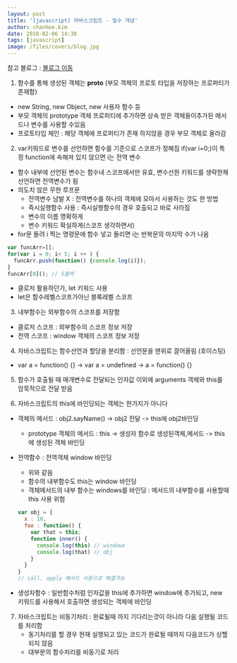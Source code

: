 ```yaml
---
layout: post
title: '[javascript] 자바스크립트 - 필수 개념'
author: chanhee.kim
date: 2018-02-06 14:38
tags: [javascript]
image: /files/covers/blog.jpg
---
```


참고 블로그 : <a href="http://jinbroing.tistory.com/183?category=687108"> 블로그 이동</a>

1. 함수를 통해 생성된 객체는 __proto__ (부모 객체의 프로토 타입을 저장하는 프로퍼티가 존재함)
  - new String, new Object, new 사용자 함수 등
  - 부모 객체의 prototype 객체 프로퍼티에 추가하면 상속 받은 객체들이추가된 메서드나 변수를 사용할 수있음
  - 프로토타입 체인 : 해당 객체에 프로퍼티가 존재 하지않을 경우 부모 객체로 올라감

2. var키워드로 변수를 선언하면 함수를 기준으로 스코프가 정해짐 if(var i=0;)이 특정 function에 속해져 있지 않으면 i는 전역 변수
  - 함수 내부에 선언된 변수는 함수내 스코프에서만 유효, 변수선원 키워드를 생략한채 선언하면 전역변수가 됨
  - 의도치 않은 무한 루프문
    - 전역변수 남발 X : 전역변수를 하나의 객체에 모아서 사용하는 것도 한 방법
    - 즉시실행함수 사용 : 즉시실행함수의 경우 호출되고 바로 사라짐
    - 변수의 이름 명확하게
    - 변수 키워드 확실하게(스코프 생각하면서)
  - for문 돌려 i 찍는 명령문에 함수 넣고 돌리면 i는 반복문의 마지막 수가 나옴
  ```javascript
  var funcArr=[];
  for(var i = 0; i< 5; i ++ ) {
    funcArr.push(function() {console.log(i)});
  }
  funcArr[0](); // 5출력
  ```
  
  - 클로저 활용하던가, let 키워드 사용
  - let은 함수레벨스코프가아닌 블록레벨 스코프

3. 내부함수는 외부함수의 스코프를 저장함
  - 클로저 스코프 : 외부함수의 스코프 정보 저장
  - 전역 스코프 : window 객체의 스코프 정보 저장

4. 자바스크립트는 함수선언과 할당을 분리함 : 선언문을 맨위로 끌어올림 (호이스팅)
  - var a = function() {} -> var a = undefined -> a = function() {}

5. 함수가 호출될 때 매개변수로 전달되는 인자값 이외에 arguments 객체와 this를 암묵적으로 전달 받음

6. 자바스크립트의 this에 바인딩되는 객체는 한가지가 아니다
  - 객체의 메서드 : obj2.sayName() -> obj2 전달 -> this에 obj2바인딩
    - prototype 객체의 메서드 : this -> 생성자 함수로 생성된객체,메서드 -> this에 생성된 객체 바인딩
  - 전역함수 : 전역객체 window 바인딩
    - 위와 같음
    - 함수의 내부함수도 this는 window 바인딩
    - 객체메서드의 내부 함수는 windows를 바인딩 : 메서드의 내부함수를 사용할때 this 사용 위험
    ```javascript
    var obj = {
      x : 10,
      foo : function() {
        var that = this;
        function inner() {
          console.log(this) // windows
          console.log(that) // obj
        }
      }
    }
    // call, apply 메서드 사용으로 해결가능
    ```

  - 생성자함수 : 일반함수처럼 인자값을 this에 추가하면 window에 추가되고, new 키워드를 사용해서 호출하면 생성되는 객체에 바인딩

7. 자바스크립트는 비동기처리 : 완료될때 까지 기다리는것이 아니라 다음 실행될 코드를 처리함
   - 동기처리를 할 경우 현재 실행되고 있는 코드가 완료될 때까지 다음코드가 싱핼되지 않음
   - 대부분의 함수처리를 비동기로 처리  
